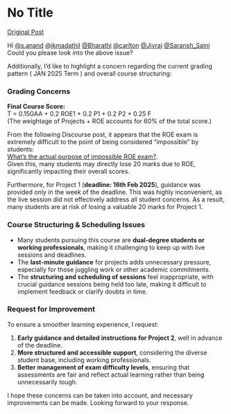 # No Title

[Original Post](https://discourse.onlinedegree.iitm.ac.in/t/168476/7)

<p>Hi <a class="mention" href="/u/s.anand">@s.anand</a> <a class="mention" href="/u/jkmadathil">@jkmadathil</a> <a class="mention" href="/u/bharathi">@Bharathi</a> <a class="mention" href="/u/carlton">@carlton</a> <a class="mention" href="/u/jivraj">@Jivraj</a> <a class="mention" href="/u/saransh_saini">@Saransh_Saini</a><br>
Could you please look into the above issue?</p>
<p>Additionally, I’d like to highlight a concern regarding the current grading pattern ( JAN 2025 Term ) and overall course structuring:</p>
<h3><a name="p-599787-grading-concerns-1" class="anchor" href="#p-599787-grading-concerns-1"></a><strong>Grading Concerns</strong></h3>
<p><strong>Final Course Score:</strong><br>
T = 0.15GAA + 0.2 ROE1 + 0.2 P1 + 0.2 P2 + 0.25 F<br>
(The weightage of Projects + ROE accounts for 60% of the total score.)</p>
<p>From the following Discourse post, it appears that the ROE exam is extremely difficult to the point of being considered “impossible” by students:<br>
<a href="https://discourse.onlinedegree.iitm.ac.in/t/whats-the-actual-purpose-of-impossible-roe-exam/99838">What’s the actual purpose of impossible ROE exam?</a>.<br>
Given this, many students may directly lose 20 marks due to ROE, significantly impacting their overall scores.</p>
<p>Furthermore, for Project 1 (<strong>deadline: 16th Feb 2025</strong>), guidance was provided only in the week of the deadline. This was highly inconvenient, as the live session did not effectively address all student concerns. As a result, many students are at risk of losing a valuable 20 marks for Project 1.</p>
<h3><a name="p-599787-course-structuring-scheduling-issues-2" class="anchor" href="#p-599787-course-structuring-scheduling-issues-2"></a><strong>Course Structuring &amp; Scheduling Issues</strong></h3>
<ul>
<li>Many students pursuing this course are <strong>dual-degree students or working professionals</strong>, making it challenging to keep up with live sessions and deadlines.</li>
<li>The <strong>last-minute guidance</strong> for projects adds unnecessary pressure, especially for those juggling work or other academic commitments.</li>
<li>The <strong>structuring and scheduling of sessions</strong> feel inappropriate, with crucial guidance sessions being held too late, making it difficult to implement feedback or clarify doubts in time.</li>
</ul>
<h3><a name="p-599787-request-for-improvement-3" class="anchor" href="#p-599787-request-for-improvement-3"></a><strong>Request for Improvement</strong></h3>
<p>To ensure a smoother learning experience, I request:</p>
<ol>
<li><strong>Early guidance and detailed instructions for Project 2</strong>, well in advance of the deadline.</li>
<li><strong>More structured and accessible support</strong>, considering the diverse student base, including working professionals.</li>
<li><strong>Better management of exam difficulty levels</strong>, ensuring that assessments are fair and reflect actual learning rather than being unnecessarily tough.</li>
</ol>
<p>I hope these concerns can be taken into account, and necessary improvements can be made. Looking forward to your response.</p>